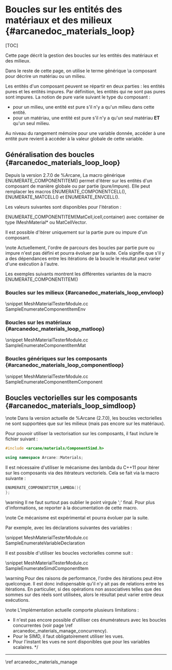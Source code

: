 # Boucles sur les entités des matériaux et des milieux {#arcanedoc_materials_loop}

[TOC]

Cette page décrit la gestion des boucles sur les entités des matériaux et des milieux.

Dans le reste de cette page, on utilise le terme générique \a
composant pour décrire un matériau ou un milieu.

Les entités d'un composant peuvent se répartir en deux parties : les
entités pures et les entités impures. Par définition, les entités qui
ne sont pas pures sont impures. La notion de pure varie suivant le
type du composant :
- pour un milieu, une entité est pure s'il n'y a qu'un milieu dans
cette entité.
- pour un matériau, une entité est pure s'il n'y a qu'un
seul matériau <b>ET</b> qu'un seul milieu.

Au niveau du rangement mémoire pour une variable donnée, accéder à
une entité pure revient à accéder à la valeur globale de cette
variable.

## Généralisation des boucles {#arcanedoc_materials_loop_loop}

Depuis la version 2.7.0 de %Arcane, La macro générique
ENUMERATE_COMPONENTITEM() permet d'itérer sur les entités d'un
composant de manière globale ou par partie (pure/impure). Elle peut remplacer les
macros ENUMERATE_COMPONENTCELL(),
ENUMERATE_MATCELL() et ENUMERATE_ENVCELL().

Les valeurs suivantes sont disponibles pour l'itération :

ENUMERATE_COMPONENTITEM(MatCell,icell,container) avec container de
type IMeshMaterial* ou MatCellVector.


Il est possible d'itérer uniquement sur la partie pure ou impure d'un
composant.

\note Actuellement, l'ordre de parcours des boucles par partie pure
ou impure n'est pas défini et pourra évoluer par la suite. Cela
signifie que s'il y a des dépendances entre les itérations de la
boucle le résultat peut varier d'une exécution à l'autre.

Les exemples suivants montrent les différentes variantes de la macro
ENUMERATE_COMPONENTITEM()

### Boucles sur les milieux {#arcanedoc_materials_loop_envloop}

\snippet MeshMaterialTesterModule.cc SampleEnumerateComponentItemEnv

### Boucles sur les matériaux {#arcanedoc_materials_loop_matloop}

\snippet MeshMaterialTesterModule.cc SampleEnumerateComponentItemMat

### Boucles génériques sur les composants {#arcanedoc_materials_loop_componentloop}

\snippet MeshMaterialTesterModule.cc SampleEnumerateComponentItemComponent

## Boucles vectorielles sur les composants {#arcanedoc_materials_loop_simdloop}

\note Dans la version actuelle de %Arcane (2.7.0), les boucles
vectorielles ne sont supportées que sur les milieux (mais pas encore sur les
matériaux).

Pour pouvoir utiliser la vectorisation sur les composants, il faut
inclure le fichier suivant :

```cpp
#include <arcane/materials/ComponentSimd.h>

using namespace Arcane::Materials;
```

Il est nécessaire d'utiliser le mécanisme des lambda du C++11 pour
itérer sur les composants via des itérateurs vectoriels. Cela se fait
via la macro suivante :

```cpp
ENUMERATE_COMPONENTITEM_LAMBDA(){
};
```

\warning Il ne faut surtout pas oublier le point virgule ';'
final. Pour plus d'informations, se reporter à la documentation de
cette macro.

\note Ce mécanisme est expérimental et pourra évoluer par la suite.

Par exemple, avec les déclarations suivantes des variables :

\snippet MeshMaterialTesterModule.cc SampleEnumerateVariableDeclaration

Il est possible d'utiliser les boucles vectorielles comme suit :

\snippet MeshMaterialTesterModule.cc SampleEnumerateSimdComponentItem

\warning Pour des raisons de performance, l'ordre des itérations peut
être quelconque. Il est donc indispensable qu'il n'y ait pas de
relations entre les itérations. En particulier, si des opérations non
associatives telles que des sommes sur des réels sont utilisées,
alors le résultat peut varier entre deux exécutions.

\note L'implémentation actuelle comporte plusieurs limitations :
- Il n'est pas encore possible d'utiliser ces énumérateurs avec
les boucles concurrentes (voir page \ref arcanedoc_materials_manage_concurrency).
- Pour le SIMD, il faut obligatoirement utiliser les vues.
- Pour l'instant les vues ne sont disponibles que pour les
variables scalaires.
*/


____

<div class="section_buttons">
<span class="back_section_button">
\ref arcanedoc_materials_manage
</span>
<!-- <span class="next_section_button">
\ref arcanedoc_materials_loop
</span> -->
</div>
